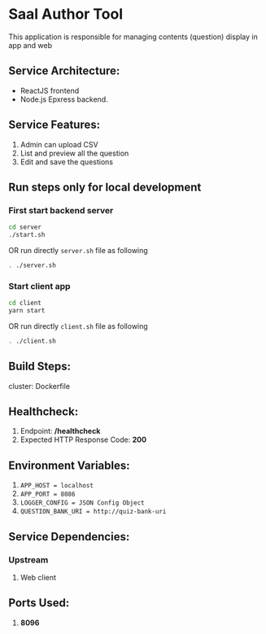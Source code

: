 # Saal Author Tool

This application is responsible for managing contents (question) display in app and web 

## Service Architecture:

-   ReactJS frontend
-   Node.js Epxress backend.

## Service Features:

1. Admin can upload CSV
2. List and preview all the question
3. Edit and save the questions

## Run steps only for local development

### First start backend server
```sh
cd server
./start.sh
```
OR run directly `server.sh` file as following

```sh
. ./server.sh
```

### Start client app
```sh
cd client
yarn start
```
OR run directly `client.sh` file as following

```sh
. ./client.sh
```

## Build Steps:
cluster: Dockerfile

## Healthcheck:

1.  Endpoint: **/healthcheck**
2.  Expected HTTP Response Code: **200**

## Environment Variables:

1.  `APP_HOST = localhost`
2.  `APP_PORT = 8086`
3.  `LOGGER_CONFIG = JSON Config Object`
4.  `QUESTION_BANK_URI = http://quiz-bank-uri`

## Service Dependencies:
### Upstream
1. Web client

## Ports Used:
1. **8096**